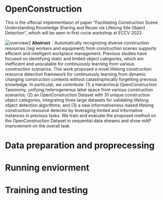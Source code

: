 # OpenConstruction
This is the offecial implementtaion of paper "Facilitating Construction Scene Understanding Knowledge Sharing and Reuse via Lifelong Site Object Detection", which will be seen in first cvcie workshop at ECCV 2022. 

![overview2](https://user-images.githubusercontent.com/43504654/183323676-1d70bd4c-3282-489c-9239-5d48d8f6df61.png)
**Abstruct**：Automatically recognizing diverse construction resources (\eg workers and equipment) from construction scenes supports efficient and intelligent workplace management. Previous studies have focused on identifying static and limited object categories, which are inefficient and unscalable for continuously learning from various construction scenarios. This work proposed a novel lifelong construction resource detection framework for continuously learning from dynamic changing construction contexts without catastrophically forgetting previous knowledge. In particular, we contribute: (1) a hierarchical OpenConstruction Taxonomy, unifying heterogeneous label space from various construction scenarios; (2) an OpenConstruction Dataset with 31 unique construction object categories, integrating three large datasets for validating lifelong object detection algorithms; and (3) a new informativeness-based lifelong construction resource detector by leveraging limited and informative instances in previous tasks. We train and evaluate the proposed method on the OpenConstruction Dataset in sequential data streams and show mAP improvement on the overall task.

# Data preparation and proprecessing

# Running enviorment

# Training and testing

